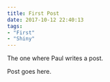 ```yaml
---
title: First Post
date: 2017-10-12 22:40:13
tags: 
- "First"
- "Shiny"
---
```

The one where Paul writes a post.
<!-- more -->
Post goes here.